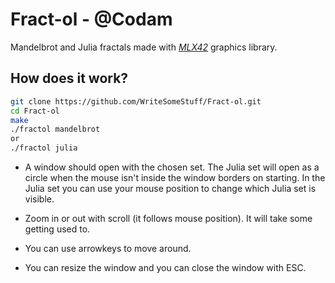 # Fract-ol - @Codam
Mandelbrot and Julia fractals made with *[MLX42](https://github.com/codam-coding-college/MLX42)* graphics library.

## How does it work?

```bash
git clone https://github.com/WriteSomeStuff/Fract-ol.git
cd Fract-ol
make
./fractol mandelbrot
or
./fractol julia
```
- A window should open with the chosen set. The Julia set will open as a circle when the mouse isn't inside the window borders on starting. In the Julia set you can use your mouse position to change which Julia set is visible.

- Zoom in or out with scroll (it follows mouse position). It will take some getting used to.

- You can use arrowkeys to move around.

- You can resize the window and you can close the window with ESC.

